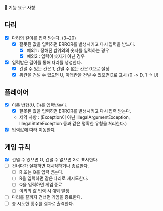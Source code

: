 🚀 기능 요구 사항

## 다리
- [x] 다리의 길이를 입력 받는다. (3~20)
  - [x] 잘못된 값을 입력하면 ERROR를 발생시키고 다시 입력을 받느다. 
    - [x] 예외1 : 정해진 범위외의 숫자를 입력하는 경우 
    - [x] 예외2 : 입력이 숫자가 아닌 경우
- [x] 입력받은 길이를 통해 다리를 생성한다. 
  - [x] 건널 수 있는 칸은 1, 건널 수 없는 칸은 0으로 설정
  - [x] 위칸을 건널 수 있으면 U, 아래칸을 건널 수 있으면 D로 표시 (0 -> D, 1 -> U)

## 플레이어
- [x] 이동 방향(U, D)를 입력받는다.
  - [x] 잘못된 값을 입력하면 ERROR를 발생시키고 다시 입력 받는다.
  - 제약 사항 : (Exception이 아닌 IllegalArgumentException, IllegalStateException 등과 같은 명확한 유형을 처리한다.)
- [x] 입력값에 따라 이동한다.

## 게임 규칙 
- [x] 건널 수 있으면 O, 건널 수 없으면 X로 표시한다. 
- [ ] 건너다가 실패하면 재시작하거나 종료한다.
  - [ ] R 또는 Q를 입력 받는다. 
  - [ ] R을 입력하면 같은 다리로 재시도한다.
  - [ ] Q을 입력하면 게임 종료
  - [ ] 이외의 값 입력 시 예외 발생
- [ ] 다리를 끝까지 건너면 게임을 종료한다.
- [ ] 총 시도한 횟수를 결과로 출력한다. 
